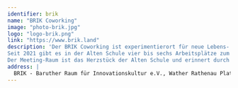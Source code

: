 ```yaml
---
identifier: brik
name: "BRIK Coworking"
image: "photo-brik.jpg"
logo: "logo-brik.png"
link: "https://www.brik.land"
description: 'Der BRIK Coworking ist experimentierort für neue Lebens- und Arbeitsentwürfe: Fast 100 Jahre war die Alte Schule Klassenzimmer für Generationen von Baruther:innen bis 1996 nach dem Bau einer neuen Schule eine Gruppe junger Künstler:innen den Ort umnutzten und seitdem kulturell beleben. Heute und in Zukunft steht die Alte Schule Baruth für ein erweitertes kulturelles Verständnis im ländlichen Raum. Hier kommen Kunst und Kultur, neue Arbeit und Bildung, lebendige Demokratie und Nachhaltigkeit zusammen. Die Alte Schule schafft Möglichkeiten, neue Lebens- und Arbeitsformen auf dem Land auszuprobieren und zu etablieren.
Seit 2021 gibt es in der Alten Schule vier bis sechs Arbeitsplätze zum flexiblen Arbeiten. Zusätzlich gibt es einen Meeting-Raum für Besprechungen und Workshops, Ausstellungsflächen in der ehemaligen Turnhalle und zum Luft holen einen Garten. Jeder Arbeitsplatz verfügt über einen Tisch, einen verschließbaren Aktenschrank, eine Mehrfachsteckdose und einen drehbaren Bürostuhl. Außerdem stehen Internet, Drucker und Scanner zur Verfügung. Zur Versorgung kann eine Küchenzeile mit Kochplatten und Kühlschrank genutzt werden. 
Der Meeting-Raum ist das Herzstück der Alten Schule und erinnert durch seine Gestaltung an die Klassenzimmer längst vergangener Zeiten. Der Raum ist für Besprechungen und Workshops geeignet: Es gibt eine mit Kreide beschreibbare Schultafel, zwei Whiteboards, zwei rollbare Tische und 10 - 15 Stühle. Gegen Gebühr ist auch ein Beamer verfügbar.'
address: |
  BRIK - Baruther Raum für Innovationskultur e.V., Wather Rathenau Platz 5, 15837 Baruth / Mark  
---
```

